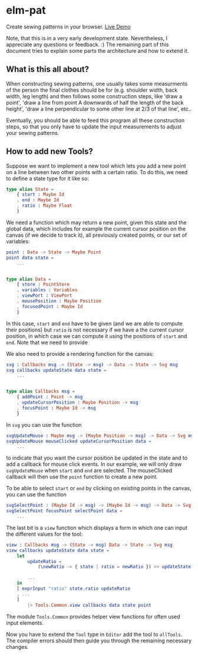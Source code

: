 # elm-pat

Create sewing patterns in your browser. [Live
Demo](http://kirchner.github.io/elm-pat)

Note, that this is in a very early development state.  Nevertheless,
I appreciate any questions or feedback. :) The remaining part of this document
tries to explain some parts the architecture and how to extend it.


## What is this all about?

When constructing sewing patterns, one usually takes some measurments of the
person the final clothes should be for (e.g. shoulder width, back width, leg
length) and then follows some construction steps, like 'draw a point', 'draw
a line from point A downwards of half the length of the back height', 'draw
a line perpendicular to some other line at 2/3 of that line', etc..

Eventually, you should be able to feed this program all these construction
steps, so that you only have to update the input measurements to adjust your
sewing patterns.


## How to add new Tools?

Suppose we want to implement a new tool which lets you add a new point on
a line between two other points with a certain ratio.  To do this, we need to
define a state type for it like so:

```elm
type alias State =
    { start : Maybe Id
    , end : Maybe Id
    , ratio : Maybe Float
    }
```

We need a function which may return a new point, given this state and the
global data, which includes for example the current cursor position on the
canvas (if we decide to track it), all previously created points, or our set of
variables:

```elm
point : Data -> State -> Maybe Point
point data state =
    ...


type alias Data =
    { store : PointStore
    , variables : Variables
    , viewPort : ViewPort
    , mousePosition : Maybe Position
    , focusedPoint : Maybe Id
    }
```

In this case, `start` and `end` have to be given (and we are able to compute
their positions) but `ratio` is not necessary if we have a the current cursor
position, in which case we can compute it using the positions of `start` and
`end`.  Note that we need to provide

We also need to provide a rendering function for the canvas:

```elm
svg : Callbacks msg -> (State -> msg) -> Data -> State -> Svg msg
svg callbacks updateState data state =
    ...


type alias Callbacks msg =
    { addPoint : Point -> msg
    , updateCursorPosition : Maybe Position -> msg
    , focusPoint : Maybe Id -> msg
    }
```

In `svg` you can use the function

```elm
svgUpdateMouse : Maybe msg -> (Maybe Position -> msg) -> Data -> Svg msg
svgUpdateMouse mouseClicked updateCursorPosition data =
    ...
```

to indicate that you want the cursor position be updated in the state and to
add a callback for mouse click events.  In our example, we will only draw
`svgUpdateMouse` when `start` and `end` are selected.  The mouseClicked
callback will then use the `point` function to create a new point.

To be able to select `start` or `end` by clicking on existing points in the
canvas, you can use the function

```elm
svgSelectPoint : (Maybe Id -> msg) -> (Maybe Id -> msg) -> Data -> Svg msg
svgSelectPoint focusPoint selectPoint data =
    ...
```

The last bit is a `view` function which displays a form in which one can input
the different values for the tool:

```elm
view : Callbacks msg -> (State -> msg) Data -> State -> Svg msg
view callbacks updateState data state =
    let
        updateRatio =
            (\newRatio -> { state | ratio = newRatio }) >> updateState

        ...
    in
    [ exprInput "ratio" state.ratio updateRatio
    , ...
    ]
        |> Tools.Common.view callbacks data state point
```

The module `Tools.Common` provides helper view functions for often used input
elements.

Now you have to extend the `Tool` type in `Editor` add the tool to `allTools`.
The compiler errors should then guide you through the remaining necessary
changes.
